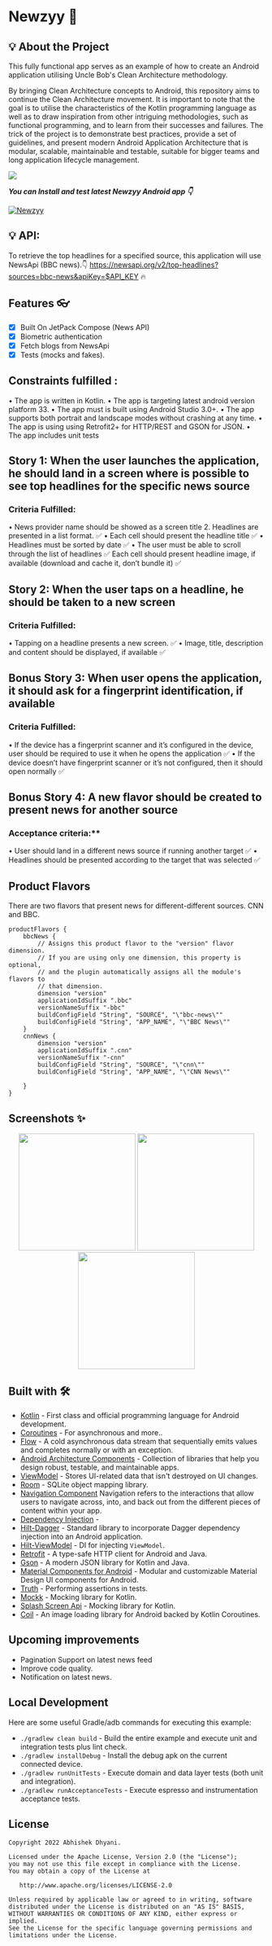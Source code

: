 # Newzyy 📰



## 💡 About the Project

This fully functional app serves as an example of how to create an Android application utilising Uncle Bob's Clean Architecture methodology.

By bringing Clean Architecture concepts to Android, this repository aims to continue the Clean Architecture movement. It is important to note that the goal is to utilise the characteristics of the Kotlin programming language as well as to draw inspiration from other intriguing methodologies, such as functional programming, and to learn from their successes and failures.
The trick of the project is to demonstrate best practices, provide a set of guidelines, and present modern Android Application Architecture that is modular, scalable, maintainable and testable, suitable for bigger teams and long application lifecycle management.

<img src="https://github.com/ydhnwb/android-clean-architecture/blob/main/docs/clean.png">

***You can Install and test latest Newzyy Android app 👇***

[![Newzyy](https://img.shields.io/badge/Blogfy✅-APK-red.svg?style=for-the-badge&logo=android)](https://github.com/Zlagi/Blogfy/releases)

## 💡 API:

To retrieve the top headlines for a specified source, this application will use NewsApi (BBC news).👇
https://newsapi.org/v2/top-headlines?sources=bbc-news&apiKey=$API_KEY 🔥

## Features 👓

- [x] Built On JetPack Compose (News API)
- [x] Biometric authentication
- [x] Fetch blogs from NewsApi
- [x] Tests (mocks and fakes).

## Constraints fulfilled :

• The app is written in Kotlin.
• The app is targeting latest android version platform 33.
• The app must is built using Android Studio 3.0+.
• The app supports both portrait and landscape modes without crashing at any time.
• The app is using using Retrofit2+ for HTTP/REST and GSON for JSON.
• The app includes unit tests

## Story 1: When the user launches the application, he should land in a screen where is possible to see top headlines for the specific news source

### Criteria Fulfilled:

• News provider name should be showed as a screen title 2. Headlines are presented in a list format. ✅
• Each cell should present the headline title ✅
• Headlines must be sorted by date ✅
• The user must be able to scroll through the list of headlines ✅
Each cell should present headline image, if available (download and cache it, don’t
bundle it) ✅

## Story 2: When the user taps on a headline, he should be taken to a new screen

### Criteria Fulfilled:

• Tapping on a headline presents a new screen. ✅
• Image, title, description and content should be displayed, if available ✅

## Bonus Story 3: When user opens the application, it should ask for a fingerprint identification, if available

### Criteria Fulfilled:

• If the device has a fingerprint scanner and it’s configured in the device, user should be required to use it when he opens the application ✅
• If the device doesn’t have fingerprint scanner or it’s not configured, then it should open normally ✅

## Bonus Story 4: A new flavor should be created to present news for another source

### Acceptance criteria:**

• User should land in a different news source if running another target ✅
• Headlines should be presented according to the target that was selected ✅

## Product Flavors

There are two flavors that present news for different-different sources. CNN and BBC.


    productFlavors {
        bbcNews {
            // Assigns this product flavor to the "version" flavor dimension.
            // If you are using only one dimension, this property is optional,
            // and the plugin automatically assigns all the module's flavors to
            // that dimension.
            dimension "version"
            applicationIdSuffix ".bbc"
            versionNameSuffix "-bbc"
            buildConfigField "String", "SOURCE", "\"bbc-news\""
            buildConfigField "String", "APP_NAME", "\"BBC News\""
        }
        cnnNews {
            dimension "version"
            applicationIdSuffix ".cnn"
            versionNameSuffix "-cnn"
            buildConfigField "String", "SOURCE", "\"cnn\""
            buildConfigField "String", "APP_NAME", "\"CNN News\""

        }
    }

## Screenshots ✨
<div align="center">
  <img src="https://user-images.githubusercontent.com/30040958/198726843-20d109e5-e37a-4d50-8a82-af0f71ceeec1.jpg" width="230px" />
  <img src="https://user-images.githubusercontent.com/30040958/198406941-30db3658-287d-4ef2-bfad-51e00731bf40.jpg" width="230px" />
  <img src="https://user-images.githubusercontent.com/30040958/198406961-41132141-250b-4db8-9b82-f6eafc12c347.jpg" width="230px" />
  </div>

## Built with 🛠

- [Kotlin](https://kotlinlang.org/) - First class and official programming language for Android development.
- [Coroutines](https://kotlinlang.org/docs/reference/coroutines-overview.html) - For asynchronous and more..
- [Flow](https://kotlin.github.io/kotlinx.coroutines/kotlinx-coroutines-core/kotlinx.coroutines.flow/-flow/) - A cold asynchronous data stream that               sequentially emits values and completes normally or with an exception.
- [Android Architecture Components](https://developer.android.com/topic/libraries/architecture) - Collection of libraries that help you design robust,           testable, and maintainable apps.
- [ViewModel](https://developer.android.com/topic/libraries/architecture/viewmodel) - Stores UI-related data that isn't destroyed on UI changes.
- [Room](https://developer.android.com/topic/libraries/architecture/room) - SQLite object mapping library.
- [Navigation Component](https://developer.android.com/guide/navigation/navigation-getting-started) Navigation refers to the interactions that allow users to     navigate across, into, and back out from the different pieces of content within your app.
- [Dependency Injection](https://developer.android.com/training/dependency-injection) -
- [Hilt-Dagger](https://dagger.dev/hilt/) - Standard library to incorporate Dagger dependency injection into an Android application.
- [Hilt-ViewModel](https://developer.android.com/training/dependency-injection/hilt-jetpack) - DI for injecting `ViewModel`.
- [Retrofit](https://square.github.io/retrofit/) - A type-safe HTTP client for Android and Java.
- [Gson](https://github.com/google/gson) - A modern JSON library for Kotlin and Java.
- [Material Components for Android](https://github.com/material-components/material-components-android) - Modular and customizable Material Design UI             components for Android.
- [Truth](https://truth.dev/) - Performing assertions in tests.
- [Mockk](https://mockk.io/) - Mocking library for Kotlin.
- [Splash Screen Api](https://developer.android.com/develop/ui/views/launch/splash-screen/) - Mocking library for Kotlin.
- [Coil](https://coil-kt.github.io/coil/) - An image loading library for Android backed by Kotlin Coroutines.

## Upcoming improvements
- Pagination Support on latest news feed
- Improve code quality.
- Notification on latest news.

Local Development
-----------------

Here are some useful Gradle/adb commands for executing this example:

* `./gradlew clean build` - Build the entire example and execute unit and integration tests plus lint check.
* `./gradlew installDebug` - Install the debug apk on the current connected device.
* `./gradlew runUnitTests` - Execute domain and data layer tests (both unit and integration).
* `./gradlew runAcceptanceTests` - Execute espresso and instrumentation acceptance tests.

## License

    Copyright 2022 Abhishek Dhyani.

    Licensed under the Apache License, Version 2.0 (the "License");
    you may not use this file except in compliance with the License.
    You may obtain a copy of the License at

       http://www.apache.org/licenses/LICENSE-2.0

    Unless required by applicable law or agreed to in writing, software
    distributed under the License is distributed on an "AS IS" BASIS,
    WITHOUT WARRANTIES OR CONDITIONS OF ANY KIND, either express or implied.
    See the License for the specific language governing permissions and
    limitations under the License.